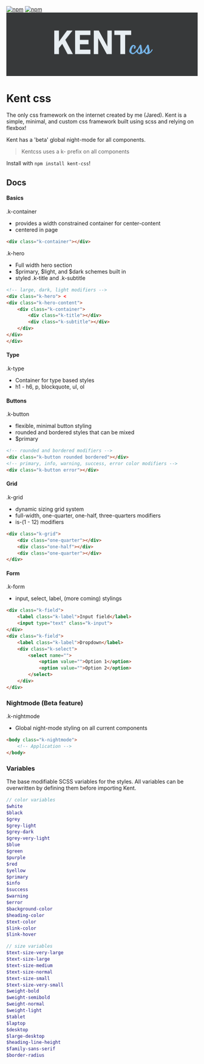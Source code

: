[![npm](https://img.shields.io/npm/v/kent-css.svg)](https://www.npmjs.com/package/kent-css)
[![npm](https://img.shields.io/npm/dm/kent-css.svg)](https://www.npmjs.com/package/kent-css)
![KENTcss](https://raw.githubusercontent.com/Jaredk3nt/Kent/master/media/kent.png)
# Kent css
The only css framework on the internet created by me (Jared). Kent is a simple, minimal, and custom css framework built using scss and relying on flexbox!

Kent has a 'beta' global night-mode for all components.

> Kentcss uses a k- prefix on all components

Install with `npm install kent-css`!

## Docs

#### Basics
.k-container
- provides a width constrained container for center-content
- centered in page
``` html
<div class="k-container"></div>
```

.k-hero
- Full width hero section
- $primary, $light, and $dark schemes built in
- styled .k-title and .k-subtitle
``` html
<!-- large, dark, light modifiers -->
<div class="k-hero"> <
<div class="k-hero-content">
    <div class="k-container">
        <div class="k-title"></div>
        <div class="k-subtitle"></div>
    </div>
</div>
</div>
```
#### Type
.k-type
- Container for type based styles
- h1 - h6, p, blockquote, ul, ol

#### Buttons
.k-button
- flexible, minimal button styling
- rounded and bordered styles that can be mixed
- $primary
``` html
<!-- rounded and bordered modifiers -->
<div class="k-button rounded bordered"></div>
<!-- primary, info, warning, success, error color modifiers -->
<div class="k-button error"></div>
```

#### Grid
.k-grid
- dynamic sizing grid system
- full-width, one-quarter, one-half, three-quarters modifiers
- is-(1 - 12) modifiers
``` html
<div class="k-grid">
    <div class="one-quarter"></div>
    <div class="one-half"></div>
    <div class="one-quarter"></div>
</div>
```

#### Form
.k-form
- input, select, label, (more coming) stylings
``` html
<div class="k-field">
    <label class="k-label">Input field</label>
    <input type="text" class="k-input">
</div>
<div class="k-field">
    <label class="k-label">Dropdown</label>
    <div class="k-select">
        <select name="">
            <option value="">Option 1</option>
            <option value="">Option 2</option>
        </select>
    </div>
</div>
```

### Nightmode (Beta feature)
.k-nightmode
- Global night-mode styling on all current components
``` html
<body class="k-nightmode">
    <!-- Application -->
</body>
```

### Variables
The base modifiable SCSS variables for the styles. All variables can be overwritten by defining them before importing Kent.
``` scss
// color variables
$white
$black
$grey
$grey-light
$grey-dark
$grey-very-light
$blue
$green
$purple
$red
$yellow
$primary
$info
$success
$warning
$error
$background-color
$heading-color
$text-color
$link-color
$link-hover
```
``` scss
// size variables
$text-size-very-large
$text-size-large
$text-size-medium
$text-size-normal
$text-size-small
$text-size-very-small
$weight-bold
$weight-semibold
$weight-normal
$weight-light
$tablet
$laptop
$desktop
$large-desktop
$heading-line-height
$family-sans-serif
$border-radius
```
